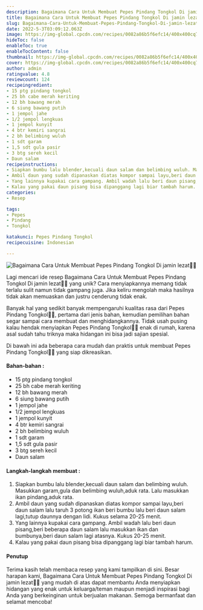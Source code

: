 ```yaml
---
description: Bagaimana Cara Untuk Membuat Pepes Pindang Tongkol Di jamin lezat"
title: Bagaimana Cara Untuk Membuat Pepes Pindang Tongkol Di jamin lezat
slug: Bagaimana-Cara-Untuk-Membuat-Pepes-Pindang-Tongkol-Di-jamin-lezat
date: 2022-5-3T03:09:12.063Z
image: https://img-global.cpcdn.com/recipes/0082a86b5f6efc14/400x400cq70/photo.jpg
hideToc: false
enableToc: true
enableTocContent: false
thumbnail: https://img-global.cpcdn.com/recipes/0082a86b5f6efc14/400x400cq70/photo.jpg
cover: https://img-global.cpcdn.com/recipes/0082a86b5f6efc14/400x400cq70/photo.jpg
author: admin
ratingvalue: 4.8
reviewcount: 124
recipeingredient:
- 15 ptg pindang tongkol
- 25 bh cabe merah keriting
- 12 bh bawang merah
- 6 siung bawang putih
- 1 jempol jahe
- 1/2 jempol lengkuas
- 1 jempol kunyit
- 4 btr kemiri sangrai
- 2 bh belimbing wuluh
- 1 sdt garam
- 1,5 sdt gula pasir
- 3 btg sereh kecil
- Daun salam
recipeinstructions:
- Siapkan bumbu lalu blender,kecuali daun salam dan belimbing wuluh. Masukkan garam,gula dan belimbing wuluh,aduk rata. Lalu masukkan ikan pindang,aduk rata.
- Ambil daun yang sudah dipanaskan diatas kompor sampai layu,beri daun salam lalu taruh 3 potong ikan beri bumbu lalu beri daun salam lagi,tutup daunnya dengan lidi. Kukus selama 20-25 menit.
- Yang lainnya kupakai cara gampang. Ambil wadah lalu beri daun pisang,beri beberapa daun salam lalu masukkan ikan dan bumbunya,beri daun salam lagi atasnya. Kukus 20-25 menit.
- Kalau yang pakai daun pisang bisa dipanggang lagi biar tambah harum.
categories:
- Resep

tags:
- Pepes
- Pindang
- Tongkol

katakunci: Pepes Pindang Tongkol
recipecuisine: Indonesian

---
```


![Bagaimana Cara Untuk Membuat Pepes Pindang Tongkol Di jamin lezat👩‍🍳](https://img-global.cpcdn.com/recipes/0082a86b5f6efc14/400x400cq70/photo.jpg)

Lagi mencari ide resep Bagaimana Cara Untuk Membuat Pepes Pindang Tongkol Di jamin lezat👩‍🍳 yang unik? Cara menyiapkannya memang tidak terlalu sulit namun tidak gampang juga. Jika keliru mengolah maka hasilnya tidak akan memuaskan dan justru cenderung tidak enak.

Banyak hal yang sedikit banyak mempengaruhi kualitas rasa dari Pepes Pindang Tongkol👩‍🍳, pertama dari jenis bahan, kemudian pemilihan bahan segar sampai cara membuat dan menghidangkannya. Tidak usah pusing kalau hendak menyiapkan Pepes Pindang Tongkol👩‍🍳 enak di rumah, karena asal sudah tahu triknya maka hidangan ini bisa jadi sajian spesial.

Di bawah ini ada beberapa cara mudah dan praktis untuk membuat Pepes Pindang Tongkol👩‍🍳 yang siap dikreasikan.

<!--inarticleads1-->

#### Bahan-bahan :

- 15 ptg pindang tongkol
- 25 bh cabe merah keriting
- 12 bh bawang merah
- 6 siung bawang putih
- 1 jempol jahe
- 1/2 jempol lengkuas
- 1 jempol kunyit
- 4 btr kemiri sangrai
- 2 bh belimbing wuluh
- 1 sdt garam
- 1,5 sdt gula pasir
- 3 btg sereh kecil
- Daun salam

<!--inarticleads2-->

#### Langkah-langkah membuat :

1. Siapkan bumbu lalu blender,kecuali daun salam dan belimbing wuluh. Masukkan garam,gula dan belimbing wuluh,aduk rata. Lalu masukkan ikan pindang,aduk rata.
1. Ambil daun yang sudah dipanaskan diatas kompor sampai layu,beri daun salam lalu taruh 3 potong ikan beri bumbu lalu beri daun salam lagi,tutup daunnya dengan lidi. Kukus selama 20-25 menit.
1. Yang lainnya kupakai cara gampang. Ambil wadah lalu beri daun pisang,beri beberapa daun salam lalu masukkan ikan dan bumbunya,beri daun salam lagi atasnya. Kukus 20-25 menit.
1. Kalau yang pakai daun pisang bisa dipanggang lagi biar tambah harum.

#### Penutup

Terima kasih telah membaca resep yang kami tampilkan di sini. Besar harapan kami, Bagaimana Cara Untuk Membuat Pepes Pindang Tongkol Di jamin lezat👩‍🍳 yang mudah di atas dapat membantu Anda menyiapkan hidangan yang enak untuk keluarga/teman maupun menjadi inspirasi bagi Anda yang berkeinginan untuk berjualan makanan. Semoga bermanfaat dan selamat mencoba!